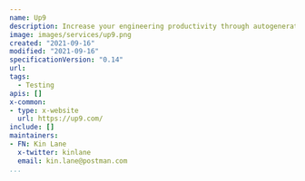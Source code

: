 ```yaml
---
name: Up9
description: Increase your engineering productivity through autogenerated and continuously-updated codified API tests & developer-friendly mocks.
image: images/services/up9.png
created: "2021-09-16"
modified: "2021-09-16"
specificationVersion: "0.14"
url: 
tags:
  - Testing
apis: []
x-common:
- type: x-website
  url: https://up9.com/
include: []
maintainers:
- FN: Kin Lane
  x-twitter: kinlane
  email: kin.lane@postman.com
...
```

